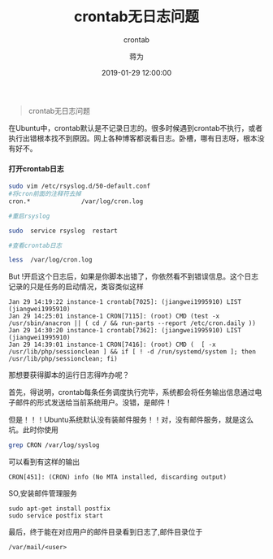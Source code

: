 ﻿---
layout:     post
title:      "crontab无日志问题"
subtitle:   " crontab"
date:       2019-01-29 12:00:00
author:     "蒋为"
header-img: "img/33.jpg"
catalog: true
tags:
    - Linux
---
> crontab无日志问题

在Ubuntu中，crontab默认是不记录日志的。很多时候遇到crontab不执行，或者执行出错根本找不到原因。网上各种博客都说看日志。卧槽，哪有日志呀，根本没有好不。

#### 打开crontab日志

```Bash
sudo vim /etc/rsyslog.d/50-default.conf
#将cron前面的注释符去掉
cron.*              /var/log/cron.log  

#重启rsyslog

sudo  service rsyslog  restart

#查看crontab日志

less  /var/log/cron.log 

```

But !开启这个日志后，如果是你脚本出错了，你依然看不到错误信息。这个日志记录的只是任务的启动情况，类容类似这样
```
Jan 29 14:19:22 instance-1 crontab[7025]: (jiangwei1995910) LIST (jiangwei1995910)
Jan 29 14:25:01 instance-1 CRON[7115]: (root) CMD (test -x /usr/sbin/anacron || ( cd / && run-parts --report /etc/cron.daily ))
Jan 29 14:30:20 instance-1 crontab[7362]: (jiangwei1995910) LIST (jiangwei1995910)
Jan 29 14:39:01 instance-1 CRON[7416]: (root) CMD (  [ -x /usr/lib/php/sessionclean ] && if [ ! -d /run/systemd/system ]; then /usr/lib/php/sessionclean; fi)
```

那想要获得脚本的运行日志得咋办呢？

首先，得说明，crontab每条任务调度执行完毕，系统都会将任务输出信息通过电子邮件的形式发送给当前系统用户。没错，是邮件！

但是！！！Ubuntu系统默认没有装邮件服务！！对，没有邮件服务，就是这么坑。此时你使用
```Bash
grep CRON /var/log/syslog
```
可以看到有这样的输出
```
CRON[451]: (CRON) info (No MTA installed, discarding output)
```

SO,安装邮件管理服务
```
sudo apt-get install postfix
sudo service postfix start
```

最后，终于能在对应用户的邮件目录看到日志了,邮件目录位于
```
/var/mail/<user>
```







